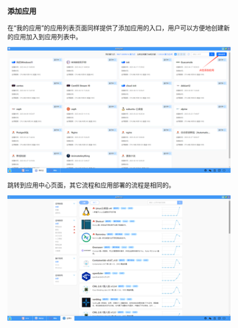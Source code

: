 ### 添加应用
在“我的应用”的应用列表页面同样提供了添加应用的入口，用户可以方便地创建新的应用加入到应用列表中。

![alt text](./myapp13.png)

跳转到应用中心页面，其它流程和应用部署的流程是相同的。

![alt text](./myapp14.png)